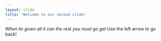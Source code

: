```yaml
---
layout: slide
title: "Welcome to our second slide!
---
```

*When its given all it can the rest you must go get*
Use the left arrow to go back!
